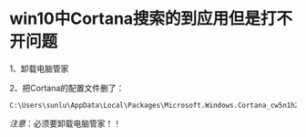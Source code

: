 # win10中Cortana搜索的到应用但是打不开问题

1、卸载电脑管家

2、把Cortana的配置文件删了：

    C:\Users\sunlu\AppData\Local\Packages\Microsoft.Windows.Cortana_cw5n1h2txyewy
    
*注意*：必须要卸载电脑管家！！